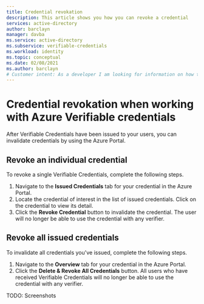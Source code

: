 ```yaml
---
title: Credential revokation 
description: This article shows you how you can revoke a credential
services: active-directory
author: barclayn
manager: davba
ms.service: active-directory
ms.subservice: verifiable-credentials
ms.workload: identity
ms.topic: conceptual
ms.date: 02/08/2021
ms.author: barclayn
# Customer intent: As a developer I am looking for information on how to enable my users to control their own information 
---
```


# Credential revokation when working with Azure Verifiable credentials

After Verifiable Credentials have been issued to your users, you can invalidate credentials by using the Azure Portal.

## Revoke an individual credential

To revoke a single Verifiable Credentials, complete the following steps.

1. Navigate to the **Issued Credentials** tab for your credential in the Azure Portal.
2. Locate the credential of interest in the list of issued credentials. Click on the credential to view its detail.
3. Click the **Revoke Credential** button to invalidate the credential. The user will no longer be able to use the credential with any verifier.

## Revoke all issued credentials

To invalidate all credentials you've issued, complete the following steps.

1. Navigate to the **Overview** tab for your credential in the Azure Portal.
3. Click the **Delete & Revoke All Credentials** button. All users who have received Verifiable Credentials will no longer be able to use the credential with any verifier.

TODO: Screenshots

